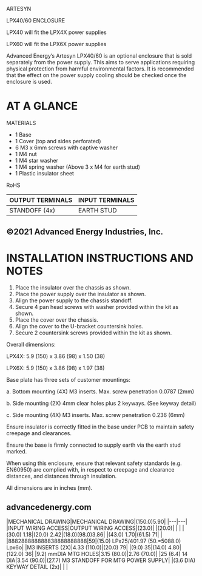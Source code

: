 ARTESYN

LPX40/60 ENCLOSURE

LPX40 will fit the LPX4X power supplies

LPX60 will fit the LPX6X power supplies

Advanced Energy’s Artesyn LPX40/60 is an optional enclosure that is sold separately from the power supply. This aims to serve applications requiring physical protection from harmful environmental factors. It is recommended that the effect on the power supply cooling should be checked once the enclosure is used.

# AT A GLANCE

MATERIALS

- 1 Base
- 1 Cover (top and sides perforated)
- 6 M3 x 6mm screws with captive washer
- 1 M4 nut
- 1 M4 star washer
- 1 M4 spring washer (Above 3 x M4 for earth stud)
- 1 Plastic insulator sheet

RoHS

|OUTPUT TERMINALS|INPUT TERMINALS|
|---|---|
|STANDOFF (4x)|EARTH STUD|

&copy;2021 Advanced Energy Industries, Inc.
---
# INSTALLATION INSTRUCTIONS AND NOTES

1. Place the insulator over the chassis as shown.
2. Place the power supply over the insulator as shown.
3. Align the power supply to the chassis standoff.
4. Secure 4 pan head screws with washer provided within the kit as shown.
5. Place the cover over the chassis.
6. Align the cover to the U-bracket countersink holes.
7. Secure 2 countersink screws provided within the kit as shown.

Overall dimensions:

LPX4X: 5.9 (150) x 3.86 (98) x 1.50 (38)

LPX6X: 5.9 (150) x 3.86 (98) x 1.97 (38)

Base plate has three sets of customer mountings:

a. Bottom mounting (4X) M3 inserts. Max. screw penetration 0.0787 (2mm)

b. Side mounting (2X) 4mm clear holes plus 2 keyways. (See keyway detail)

c. Side mounting (4X) M3 inserts. Max. screw penetration 0.236 (6mm)

Ensure insulator is correctly fitted in the base under PCB to maintain safety creepage and clearances.

Ensure the base is firmly connected to supply earth via the earth stud marked.

When using this enclosure, ensure that relevant safety standards (e.g. EN60950) are complied with, in respect to creepage and clearance distances, and distances through insulation.

All dimensions are in inches (mm).

advancedenergy.com
---
|MECHANICAL DRAWING|MECHANICAL DRAWING|(150.0)5.90|
|---|---|
|INPUT WIRING ACCESS|OUTPUT WIRING ACCESS|(23.0)|
|(20.0)| | |
|(30.0) 1.18|(20.0) 2.42|(18.0)(98.0)3.86|
|(43.0) 1.70|(61.5) 71| |
|888288888888838888888888|59|(15.0) LPx25/401.97 (50.=5088.0) Lpx6o|
|M3 INSERTS (2X)|4.33 (110.0)|(20.0) 79|
|(9.0) 35|(14.0) 4.80|(122.0) 36|
|9.2) mmDIA MTG HOLES|3.15 (80.0)|2.76 (70.0)|
|25 (6.4) 14 DIA|3.54 (90.0)|(27.7) M3 STANDOFF FOR MTG POWER SUPPLY|
|(3.6 DIA) KEYWAY DETAIL (2x)| | |